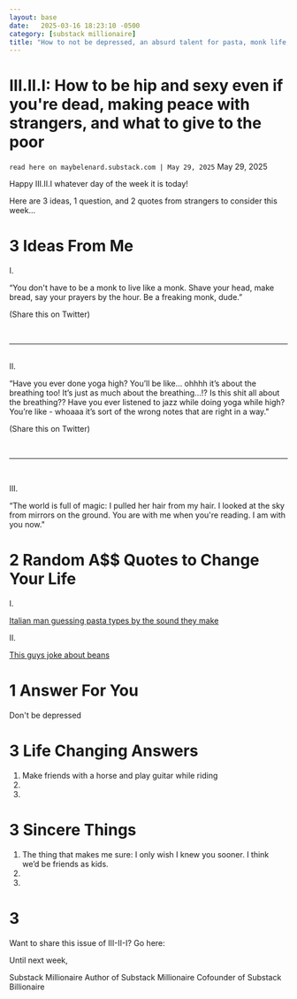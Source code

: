 ```yaml
---
layout: base
date:   2025-03-16 18:23:10 -0500
category: [substack millionaire]
title: "How to not be depressed, an absurd talent for pasta, monk life, magic in everyday mirrors"
---
```


# III.II.I: How to be hip and sexy even if you're dead, making peace with strangers, and what to give to the poor
`read here on maybelenard.substack.com | May 29, 2025`
May 29, 2025

Happy III.II.I whatever day of the week it is today!

Here are 3 ideas, 1 question, and 2 quotes from strangers to consider this week...


# 3 Ideas From Me
I.

“You don't have to be a monk to live like a monk. Shave your head, make bread, say your prayers by the hour. Be a freaking monk, dude.”

(Share this on Twitter)

<br>

---

<br>
​II.

“Have you ever done yoga high? You’ll be like… ohhhh it’s about the breathing too! It’s just as much about the breathing…!? Is this shit all about the breathing?? Have you ever listened to jazz while doing yoga while high? You’re like - whoaaa it’s sort of the wrong notes that are right in a way."

(Share this on Twitter)


<br>

---

<br>

III.

“The world is full of magic: I pulled her hair from my hair. I looked at the sky from mirrors on the ground. You are with me when you're reading. I am with you now."


# 2 Random A$$ Quotes to Change Your Life
I.

[Italian man guessing pasta types by the sound they make](https://www.instagram.com/reel/DJ67L_asdGg/?igsh=MXUyZmwxdzhoaGNiOA==)


​II.

[This guys joke about beans](https://www.instagram.com/reel/DKuJ-XNxcQY/?igsh=MW1yNHRmNTR6aGQxaA==)


# 1 Answer For You
Don't be depressed


# 3 Life Changing Answers
1. Make friends with a horse and play guitar while riding 
2. 
3. 

# 3 Sincere Things
1. The thing that makes me sure: I only wish I knew you sooner. I think we’d be friends as kids. 
2. 
3. 

# 3

Want to share this issue of III-II-I? Go here: 

Until next week,

Substack Millionaire​​
​Author of Substack Millionaire
Cofounder of Substack Billionaire